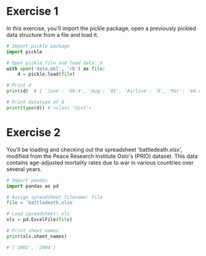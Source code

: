 # Exercise 1

In this exercise, you'll import the pickle package, open a previously pickled data structure from a file and load it.

```python
# Import pickle package
import pickle

# Open pickle file and load data: d
with open('data.pkl', 'rb') as file:
	d = pickle.load(file)

# Print d
print(d)  # { 'June': '69.4', 'Aug': '85', 'Airline': '8', 'Mar': '84.4'}

# Print datatype of d
print(type(d)) # <class 'dict'>

```

# Exercise 2

You'll be loading and checking out the spreadsheet 'battledeath.xlsx', modified from the Peace Research Institute Oslo's (PRIO) dataset. This data contains age-adjusted mortality rates due to war in various countries over several years.

```python
# Import pandas
import pandas as pd

# Assign spreadsheet filename: file
file = 'battledeath.xlsx'

# Load spreadsheet: xls
xls = pd.ExcelFile(file)

# Print sheet names
print(xls.sheet_names)

# ['2002', '2004']

```
